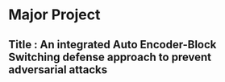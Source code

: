 # Major Project

<h2> Title : An integrated Auto Encoder-Block Switching defense approach to prevent adversarial attacks </h2>
